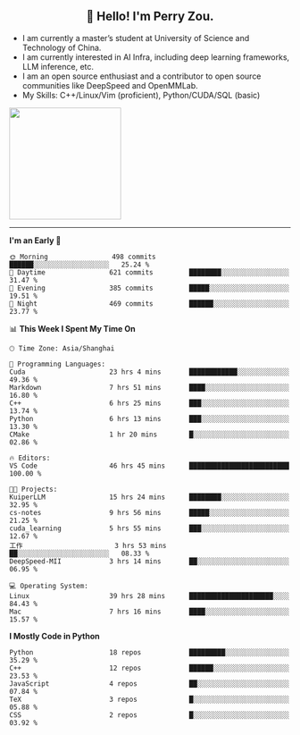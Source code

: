 <h2 align="center">👋 Hello! I'm Perry Zou.</h2>

- I am currently a master’s student at University of Science and Technology of China.
- I am currently interested in AI Infra, including deep learning frameworks, LLM inference, etc.
- I am an open source enthusiast and a contributor to open source communities like DeepSpeed and OpenMMLab.
- My Skills: C++/Linux/Vim (proficient), Python/CUDA/SQL (basic)

<img height=200 align="center" src="https://github-readme-stats.vercel.app/api?username=zonepg" />

-------

<!--START_SECTION:waka-->
**I'm an Early 🐤** 

```text
🌞 Morning                498 commits         ██████░░░░░░░░░░░░░░░░░░░   25.24 % 
🌆 Daytime                621 commits         ████████░░░░░░░░░░░░░░░░░   31.47 % 
🌃 Evening                385 commits         █████░░░░░░░░░░░░░░░░░░░░   19.51 % 
🌙 Night                  469 commits         ██████░░░░░░░░░░░░░░░░░░░   23.77 % 
```


📊 **This Week I Spent My Time On** 

```text
🕑︎ Time Zone: Asia/Shanghai

💬 Programming Languages: 
Cuda                     23 hrs 4 mins       ████████████░░░░░░░░░░░░░   49.36 % 
Markdown                 7 hrs 51 mins       ████░░░░░░░░░░░░░░░░░░░░░   16.80 % 
C++                      6 hrs 25 mins       ███░░░░░░░░░░░░░░░░░░░░░░   13.74 % 
Python                   6 hrs 13 mins       ███░░░░░░░░░░░░░░░░░░░░░░   13.30 % 
CMake                    1 hr 20 mins        █░░░░░░░░░░░░░░░░░░░░░░░░   02.86 % 

🔥 Editors: 
VS Code                  46 hrs 45 mins      █████████████████████████   100.00 % 

🐱‍💻 Projects: 
KuiperLLM                15 hrs 24 mins      ████████░░░░░░░░░░░░░░░░░   32.95 % 
cs-notes                 9 hrs 56 mins       █████░░░░░░░░░░░░░░░░░░░░   21.25 % 
cuda_learning            5 hrs 55 mins       ███░░░░░░░░░░░░░░░░░░░░░░   12.67 % 
工作                       3 hrs 53 mins       ██░░░░░░░░░░░░░░░░░░░░░░░   08.33 % 
DeepSpeed-MII            3 hrs 14 mins       ██░░░░░░░░░░░░░░░░░░░░░░░   06.95 % 

💻 Operating System: 
Linux                    39 hrs 28 mins      █████████████████████░░░░   84.43 % 
Mac                      7 hrs 16 mins       ████░░░░░░░░░░░░░░░░░░░░░   15.57 % 
```

**I Mostly Code in Python** 

```text
Python                   18 repos            █████████░░░░░░░░░░░░░░░░   35.29 % 
C++                      12 repos            ██████░░░░░░░░░░░░░░░░░░░   23.53 % 
JavaScript               4 repos             ██░░░░░░░░░░░░░░░░░░░░░░░   07.84 % 
TeX                      3 repos             █░░░░░░░░░░░░░░░░░░░░░░░░   05.88 % 
CSS                      2 repos             █░░░░░░░░░░░░░░░░░░░░░░░░   03.92 % 
```




<!--END_SECTION:waka-->
